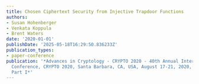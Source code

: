 ```yaml
---
title: Chosen Ciphertext Security from Injective Trapdoor Functions
authors:
- Susan Hohenberger
- Venkata Koppula
- Brent Waters
date: '2020-01-01'
publishDate: '2025-05-18T16:29:50.836233Z'
publication_types:
- paper-conference
publication: '*Advances in Cryptology - CRYPTO 2020 - 40th Annual International Cryptology
  Conference, CRYPTO 2020, Santa Barbara, CA, USA, August 17-21, 2020, Proceedings,
  Part I*'
---
```

